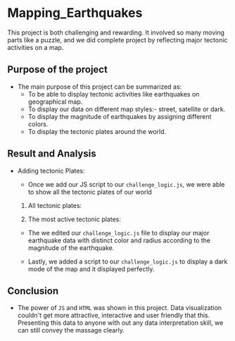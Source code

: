 # Mapping_Earthquakes
This project is both challenging and rewarding. It involved so many moving parts like a puzzle, and we did complete project by reflecting major tectonic activities on a map.

## Purpose of the project
* The main purpose of this project can be summarized as:
  - To be able to display tectonic activities like earthquakes on geographical map.
  - To display our data on different map styles:- street, satellite or dark.
  - To display the magnitude of earthquakes by assigning different colors.
  - To display the tectonic plates around the world.

## Result and Analysis
* Adding tectonic Plates:
  - Once we add our JS script to our `challenge_logic.js`, we were able to show all the tectonic plates of our world
   
   1. All tectonic plates:

   2. The most active tectonic plates:

  - The we edited our `challenge_logic.js` file to display our major earthquake data with distinct color and radius according to the magnitude of the earthquake.

  - Lastly, we added a script to our `challenge_logic.js` to display a dark mode of the map and it displayed perfectly.

## Conclusion

* The power of `JS` and `HTML` was shown in this project. Data visualization couldn't get more attractive, interactive and user friendly that this. Presenting this data to anyone with out any data interpretation skill, we can still convey the massage clearly.
